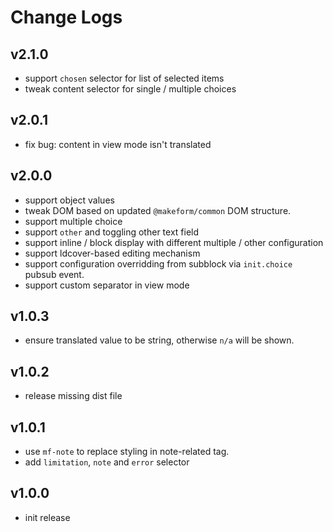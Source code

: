 # Change Logs

## v2.1.0

 - support `chosen` selector for list of selected items
 - tweak content selector for single / multiple choices


## v2.0.1

 - fix bug: content in view mode isn't translated


## v2.0.0

 - support object values
 - tweak DOM based on updated `@makeform/common` DOM structure.
 - support multiple choice
 - support `other` and toggling other text field
 - support inline / block display with different multiple / other configuration
 - support ldcover-based editing mechanism
 - support configuration overridding from subblock via `init.choice` pubsub event.
 - support custom separator in view mode


## v1.0.3

 - ensure translated value to be string, otherwise `n/a` will be shown.


## v1.0.2

 - release missing dist file


## v1.0.1

 - use `mf-note` to replace styling in note-related tag.
 - add `limitation`, `note` and `error` selector


## v1.0.0

 - init release

